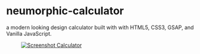 ﻿# neumorphic-calculator
<figcaption>a modern looking design calculator built with with HTML5, CSS3, GSAP, and Vanilla JavaScript.</figcaption>
<figure>
<a href="https://neumorphic-calculator.pages.dev/" target="_blank">
    <img src="../neumorphic-calculator.png" alt="Screenshot Calculator"/>
 </a>
</figure>
